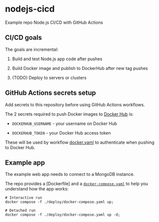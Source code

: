 # nodejs-cicd

Example repo Node.js CI/CD with GitHub Actions

## CI/CD goals

The goals are incremental:

1. Build and test Node.js app code after pushes

2. Build Docker image and publish to DockerHub after new tag pushes

3. (TODO) Deploy to servers or clusters

## GitHub Actions secrets setup

Add secrets to this repository before using GitHub Actions workflows.

The 2 secrets required to push Docker images to [Docker Hub](https://hub.docker.com) is:

- `DOCKERHUB_USERNAME` - your username on Docker Hub

- `DOCKERHUB_TOKEN` - your Docker Hub access token

These will be used by workflow [docker.yaml](./.github/workflows/docker.yaml)
to authenticate when pushing to Docker Hub.

## Example app

The example web app needs to connect to a MongoDB instance.

The repo provides a [Dockerfile] and a [`docker-compose.yaml`](./deploy/docker-compose.yaml) to
help you understand how the app works:

```shell
# Interactive run
docker compose -f ./deploy/docker-compose.yaml up;

# Detached run
docker compose -f ./deploy/docker-compose.yaml up -d;
```
